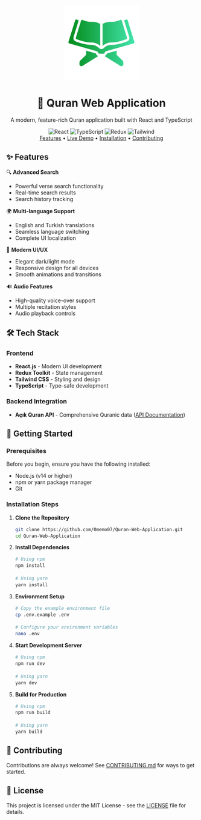 <div align="center">
  <img src="src/assets/quran.png" alt="Quran Web Application" width="200"/>
  <h1>📖 Quran Web Application</h1>
  <p>A modern, feature-rich Quran application built with React and TypeScript</p>

  <div align="center">
    <img src="https://img.shields.io/badge/React-20232A?style=for-the-badge&logo=react&logoColor=61DAFB" alt="React"/>
    <img src="https://img.shields.io/badge/TypeScript-007ACC?style=for-the-badge&logo=typescript&logoColor=white" alt="TypeScript"/>
    <img src="https://img.shields.io/badge/Redux-593D88?style=for-the-badge&logo=redux&logoColor=white" alt="Redux"/>
    <img src="https://img.shields.io/badge/Tailwind_CSS-38B2AC?style=for-the-badge&logo=tailwind-css&logoColor=white" alt="Tailwind"/>
  </div>

  <div align="center">
    <a href="#features">Features</a> •
    <a href="#demo">Live Demo</a> •
    <a href="#installation">Installation</a> •
    <a href="#contributing">Contributing</a>
  </div>
</div>

## ✨ Features

🔍 **Advanced Search**
- Powerful verse search functionality
- Real-time search results
- Search history tracking

🌍 **Multi-language Support**
- English and Turkish translations
- Seamless language switching
- Complete UI localization

🎨 **Modern UI/UX**
- Elegant dark/light mode
- Responsive design for all devices
- Smooth animations and transitions

🔊 **Audio Features**
- High-quality voice-over support
- Multiple recitation styles
- Audio playback controls

## 🛠️ Tech Stack

### Frontend
- **React.js** - Modern UI development
- **Redux Toolkit** - State management
- **Tailwind CSS** - Styling and design
- **TypeScript** - Type-safe development

### Backend Integration
- **Açık Quran API** - Comprehensive Quranic data ([API Documentation](https://github.com/acik-kuran/acikkuran-api))

## 🚀 Getting Started

### Prerequisites

Before you begin, ensure you have the following installed:
- Node.js (v14 or higher)
- npm or yarn package manager
- Git

### Installation Steps

1. **Clone the Repository**
   ```bash
   git clone https://github.com/0memo07/Quran-Web-Application.git
   cd Quran-Web-Application
   ```

2. **Install Dependencies**
   ```bash
   # Using npm
   npm install

   # Using yarn
   yarn install
   ```

3. **Environment Setup**
   ```bash
   # Copy the example environment file
   cp .env.example .env

   # Configure your environment variables
   nano .env
   ```

4. **Start Development Server**
   ```bash
   # Using npm
   npm run dev

   # Using yarn
   yarn dev
   ```

5. **Build for Production**
   ```bash
   # Using npm
   npm run build

   # Using yarn
   yarn build
   ```


## 🤝 Contributing

Contributions are always welcome! See [CONTRIBUTING.md](CONTRIBUTING.md) for ways to get started.

## 📄 License

This project is licensed under the MIT License - see the [LICENSE](LICENSE) file for details.
